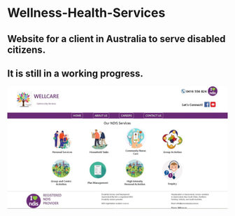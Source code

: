 # Wellness-Health-Services

## Website for a client in Australia to serve disabled citizens. 

## It is still in a working progress. 

![home](./img/home.JPG)
